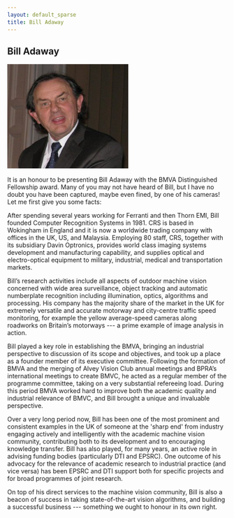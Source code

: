 ```yaml
---
layout: default_sparse
title: Bill Adaway
---
```


## Bill Adaway

![Bill Adaway](2007-adaway.jpg "Bill Adaway")

It is an honour to be presenting Bill Adaway with the BMVA Distinguished
Fellowship award. Many of you may not have heard of Bill, but I have no doubt
you have been captured, maybe even fined, by one of his cameras! Let me first
give you some facts:

After spending several years working for Ferranti and then Thorn EMI, Bill
founded Computer Recognition Systems in 1981. CRS is based in Wokingham in
England and it is now a worldwide trading company with offices in the UK, US,
and Malaysia. Employing 80 staff, CRS, together with its subsidiary Davin
Optronics, provides world class imaging systems development and manufacturing
capability, and supplies optical and electro-optical equipment to military,
industrial, medical and transportation markets.

Bill’s research activities include all aspects of outdoor machine vision
concerned with wide area surveillance, object tracking and automatic
numberplate recognition including illumination, optics, algorithms and
processing. His company has the majority share of the market in the UK for
extremely versatile and accurate motorway and city-centre traffic speed
monitoring, for example the yellow average-speed cameras along roadworks on
Britain’s motorways --- a prime example of image analysis in action.

Bill played a key role in establishing the BMVA, bringing an industrial
perspective to discussion of its scope and objectives, and took up a place as
a founder member of its executive committee. Following the formation of BMVA
and the merging of Alvey Vision Club annual meetings and BPRA’s international
meetings to create BMVC, he acted as a regular member of the programme
committee, taking on a very substantial refereeing load. During this period
BMVA worked hard to improve both the academic quality and industrial relevance
of BMVC, and Bill brought a unique and invaluable perspective.

Over a very long period now, Bill has been one of the most prominent and
consistent examples in the UK of someone at the 'sharp end' from industry
engaging actively and intelligently with the academic machine vision
community, contributing both to its development and to encouraging knowledge
transfer. Bill has also played, for many years, an active role in advising
funding bodies (particularly DTI and EPSRC). One outcome of his advocacy for
the relevance of academic research to industrial practice (and vice versa) has
been EPSRC and DTI support both for specific projects and for broad programmes
of joint research.

On top of his direct services to the machine vision community, Bill is also a
beacon of success in taking state-of-the-art vision algorithms, and building a
successful business --- something we ought to honour in its own right.
